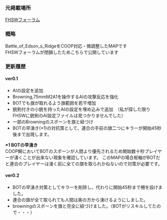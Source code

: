 ### 元掲載場所  
[FHSWフォーラム](https://web.archive.org/web/20180731065151/http://imosababf1942.dip.jp/phpBB3/viewtopic.php?f=55&t=565)

### 概略
Battle_of_Edson_s_RidgeをCOOP対応・微調整したMAPです  
FHSWフォーラムが閉鎖したためこちらで公開しています

### 更新履歴  
#### ver0.1
* AIの設定を追加
* Browning,75mmM2A1を操作するAIの攻撃反応を強化  
* BOTでも旗が取れるよう旗範囲を若干増加
* 銃剣付きの小銃を持ったAIの設定を埋め込みで追加　（私が探した限りFHSWに銃剣のAI設定ファイルは見つかりませんでした）
* 一部のBrowningのスポーンを旗と紐づけ
* BOTの早湧き(*1)の対抗策として、連合の手前の旗二つにキラーが開始45秒後まで出現します。

__*1 BOTの早湧き__  
COOP鯖においてBOTのスポーンが人間より優先されるため開始数十秒プレイヤーが湧くことが出来ない現象を確認しています。
このMAPの場合枢軸がBOTだと連合のプレイヤーは湧く前に全ての旗を取られかねないので対策が必要です。

#### ver0.2
* BOTの早湧き対策としてキラーを削除し、代わりに開始45秒まで柵を設けました。
* 連合の旗が全て取られても人間は奥の方から湧けるようにしました。
* browningのスポーンを旗と完全に紐づけました。（BOTがリスキルしてたので・・・）
